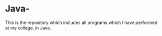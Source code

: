 # Java-
This is the repository which includes all programs which I have performed at my college, in Java.
